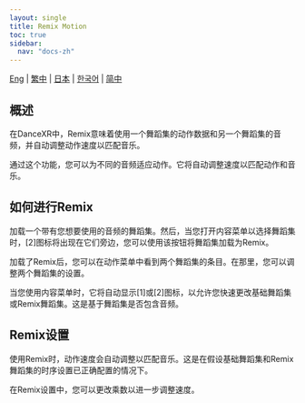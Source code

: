 ```yaml
---
layout: single
title: Remix Motion
toc: true
sidebar:
  nav: "docs-zh"
---
```

[Eng](/dancexr/features/remix) | [繁中](/tw/dancexr/features/remix) | [日本](/jp/dancexr/features/remix) | [한국어](/kr/dancexr/features/remix) | [简中](/zh/dancexr/features/remix)


## 概述
在DanceXR中，Remix意味着使用一个舞蹈集的动作数据和另一个舞蹈集的音频，并自动调整动作速度以匹配音乐。

通过这个功能，您可以为不同的音频适应动作。它将自动调整速度以匹配动作和音乐。

## 如何进行Remix
加载一个带有您想要使用的音频的舞蹈集。然后，当您打开内容菜单以选择舞蹈集时，[2]图标将出现在它们旁边，您可以使用该按钮将舞蹈集加载为Remix。

加载了Remix后，您可以在动作菜单中看到两个舞蹈集的条目。在那里，您可以调整两个舞蹈集的设置。

当您使用内容菜单时，它将自动显示[1]或[2]图标，以允许您快速更改基础舞蹈集或Remix舞蹈集。这是基于舞蹈集是否包含音频。

## Remix设置
使用Remix时，动作速度会自动调整以匹配音乐。这是在假设基础舞蹈集和Remix舞蹈集的时序设置已正确配置的情况下。

在Remix设置中，您可以更改乘数以进一步调整速度。